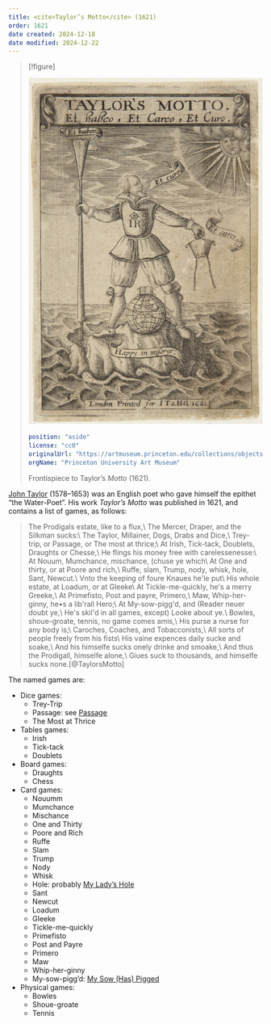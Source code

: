 ```yaml
---
title: <cite>Taylor’s Motto</cite> (1621)
order: 1621
date created: 2024-12-18
date modified: 2024-12-22
---
```


> [!figure]
>
> ![A man standing upon a rock, straddling a glob, with a churning sea around him. He is looking at the sun.](motto.jpg)
>
> ```yaml
> position: "aside"
> license: "cc0"
> originalUrl: "https://artmuseum.princeton.edu/collections/objects/46096"
> orgName: "Princeton University Art Museum"
> ```
>
> Frontispiece to Taylor’s <cite>Motto</cite> (1621).

[John Taylor](https://en.wikipedia.org/wiki/John_Taylor_(poet)) (1578–1653) was
an English poet who gave himself the epithet “the Water-Poet”. His work
<cite>Taylor’s Motto</cite> was published in 1621, and contains a list of games, as follows:

<blockquote>
The Prodigals estate, like to a flux,\
The Mercer, Draper, and the Silkman sucks:\
The Taylor, Millainer, Dogs, Drabs and Dice,\
Trey-trip, or Passage, or The most at thrice;\
At Irish, Tick-tack, Doublets, Draughts or Chesse,\
He flings his money free with carelessenesse:\
At Nouum, Mumchance, mischance, (chuse ye which\
At One and thirty, or at Poore and rich,\
Ruffe, slam, Trump, nody, whisk, hole, Sant, Newcut.\
Vnto the keeping of foure Knaues he'le put\
His whole estate, at Loadum, or at Gleeke\
At Tickle-me-quickly, he's a merry Greeke,\
At Primefisto, Post and payre, Primero,\
Maw, Whip-her-ginny, he•s a lib'rall Hero;\
At My-sow-pigg'd, and (Reader neuer doubt ye,\
He's skil'd in all games, except) Looke about ye.\
Bowles, shoue-groate, tennis, no game comes amis,\
His purse a nurse for any body is;\
Caroches, Coaches, and Tobacconists,\
All sorts of people freely from his fists\
His vaine expences daily sucke and soake,\
And his himselfe sucks onely drinke and smoake,\
And thus the Prodigall, himselfe alone,\
Giues suck to thousands, and himselfe sucks none.[@TaylorsMotto]
</blockquote>

The named games are:
- Dice games:
    - Trey-Trip
    - Passage: see [Passage](games/passage/passage.md)
    - The Most at Thrice
- Tables games:
    - Irish
    - Tick-tack
    - Doublets
- Board games:
    - Draughts
    - Chess
- Card games:
    - Nouumm
    - Mumchance
    - Mischance
    - One and Thirty
    - Poore and Rich
    - Ruffe
    - Slam
    - Trump
    - Nody
    - Whisk
    - Hole: probably [My Lady’s Hole](games/my-ladys-hole/my-ladys-hole.md)
    - Sant
    - Newcut
    - Loadum
    - Gleeke
    - Tickle-me-quickly
    - Primefisto
    - Post and Payre
    - Primero
    - Maw
    - Whip-her-ginny
    - My-sow-pigg’d: [My Sow (Has) Pigged](games/my-sow-pigged/my-sow-pigged.md)
- Physical games:
    - Bowles
    - Shoue-groate
    - Tennis
